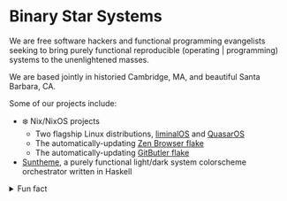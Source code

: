 # Binary Star Systems

We are free software hackers and functional programming evangelists seeking to
bring purely functional reproducible (operating | programming) systems to the
unenlightened masses.

We are based jointly in historied Cambridge, MA, and beautiful Santa Barbara, CA.

Some of our projects include:

- ❄️ Nix/NixOS projects
    - Two flagship Linux distributions, [liminalOS](https://github.com/youwen5/liminalOS) and [QuasarOS](https://github.com/quantum9innovation/quasaros)
    - The automatically-updating [Zen Browser flake](https://github.com/youwen5/zen-browser-flake)
    - The automatically-updating [GitButler flake](https://github.com/youwen5/gitbutler-flake)
- [Suntheme](https://github.com/quantum9Innovation/suntheme), a purely functional light/dark system colorscheme orchestrator written in Haskell

<details>
  <summary>Fun fact</summary>
  <em>Did you know that...Type II supernovae create the element Gallium?</em>
</details>
